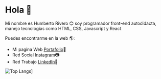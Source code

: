 

<!--
**danieldamian09/danieldamian09** is a ✨ _special_ ✨ repository because its `README.md` (this file) appears on your GitHub profile.

Here are some ideas to get you started:

- 🔭 I’m currently working on ...
- 🌱 I’m currently learning ...
- 👯 I’m looking to collaborate on ...
- 🤔 I’m looking for help with ...
- 💬 Ask me about ...
- 📫 How to reach me: ...
-  Pronouns: ...
- ⚡ Fun fact: ...
-->

# Hola 👋

Mi nombre es Humberto Rivero 😊 soy programador front-end autodidacta, manejo tecnologias como HTML, CSS, Javascript y React

Puedes encontrarme en la web 🌎:
- Mi pagina Web <a href="https://humbertorivero.netlify.app/">Portafolio</a>🚀
- Red Social <a href="https://www.instagram.com/daniel_rivero09/">Instagram</a>📷
- Red Trabajo <a href="https://www.linkedin.com/in/humberto-rivero-rivero-castro/">LinkedIn</a>💼


![Top Langs](https://github-readme-stats.vercel.app/api/top-langs/?username=danieldamian09&bg_color=000000&text_color=FFFFFF&title_color=159E4A&langs_count=10&card_width=1000&layout=compact)]

